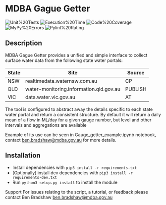 # MDBA Gague Getter

<span class="badges">

![Unit%20Tests](https://img.shields.io/badge/Unit%20Tests-100.0%25-brightgreen)
![Execution%20Time](https://img.shields.io/badge/Execution%20Time-0.63s-brightgreen)
![Code%20Coverage](https://img.shields.io/badge/Code%20Coverage-100.0-brightgreen)
![MyPy%20Errors](https://img.shields.io/badge/MyPy%20Errors-5-yellowgreen)
![Pylint%20Rating](https://img.shields.io/badge/Pylint%20Rating-7.8-green)

</span>

## Description
MDBA Gague Getter provides a unified and simple interface to collect surface water data from the following state water portals:


|State|Site|Source|
| --- | --- | --- |
| NSW | realtimedata.waternsw.com.au |CP|
| QLD | water-monitoring.information.qld.gov.au |PUBLISH|
| VIC | data.water.vic.gov.au |AT|

The tool is configured to abstract away the details specific to each state water portal and return a consistent structure. 
By default it will return a daily mean of a flow in ML/day for a given gauge number, but level and other intervals and aggregations are available


Example of its use can be seen in Gauge_getter_example.ipynb notebook, contact ben.bradshaw@mdba.gov.au for more details.

## Installation

- Install dependencies with `pip3 install -r requirements.txt`
- (Optionally) install dev dependencies with `pip3 install -r requirements-dev.txt`
- Run `python3 setup.py install` to install the module

Support For issues relating to the script, a tutorial, or feedback please contact Ben Bradshaw ben.bradshaw@mdba.gov.au
